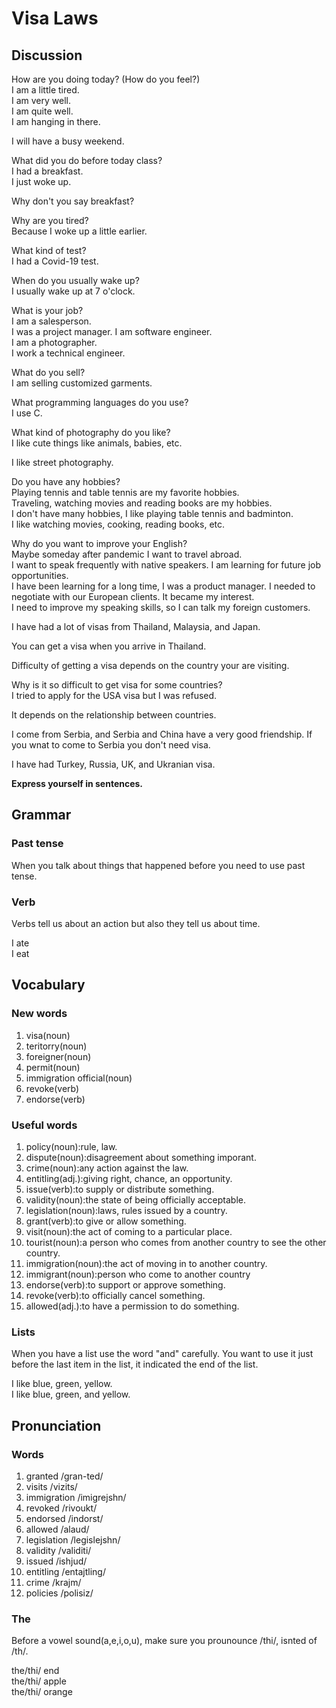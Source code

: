 # Visa Laws
## Discussion
How are you doing today? (How do you feel?)   
I am a little tired.  
I am very well.  
I am quite well.  
I am hanging in there.  

I will have a busy weekend.  

What did you do before today class?  
I had a breakfast.    
I just woke up.  

Why don't you say breakfast?  

Why are you tired?  
Because I woke up a little earlier.  

What kind of test?  
I had a Covid-19 test.  

When do you usually wake up?  
I usually wake up at 7 o'clock.  

What is your job?  
I am a salesperson.  
I was a project manager. I am software engineer.  
I am a photographer.  
I work a technical engineer.  

What do you sell?  
I am selling customized garments.  

What programming languages do you use?  
I use C.  

What kind of photography do you like?  
I like cute things like animals, babies, etc.  

I like street photography.  

Do you have any hobbies?  
Playing tennis and table tennis are my favorite hobbies.  
Traveling, watching movies and reading books are my hobbies.  
I don't have many hobbies, I like playing table tennis and badminton.  
I like watching movies, cooking, reading books, etc.  

Why do you want to improve your English?  
Maybe someday after pandemic I want to travel abroad.  
I want to speak frequently with native speakers. I am learning for future job opportunities.   
I have been learning for a long time, I was a product manager. I needed to negotiate with our European clients. It became my interest.  
I need to improve my speaking skills, so I can talk my foreign customers.  

I have had a lot of visas from Thailand, Malaysia, and Japan.  

You can get a visa when you arrive in Thailand.  

Difficulty of getting a visa depends on the country your are visiting.   

Why is it so difficult to get visa for some countries?  
I tried to apply for the USA visa but I was refused.  

It depends on the relationship between countries.  

I come from Serbia, and Serbia and China have a very good friendship. If you wnat to come to Serbia you don't need visa.  

I have had Turkey, Russia, UK, and Ukranian visa.  

**Express yourself in sentences.**

## Grammar
### Past tense
When you talk about things that happened before you need to use past tense.  

### Verb
Verbs tell us about an action but also they tell us about time.  

I ate  
I eat  

## Vocabulary
### New words
1. visa(noun)
1. teritorry(noun)
1. foreigner(noun)
1. permit(noun)
1. immigration official(noun)
1. revoke(verb)
1. endorse(verb)

### Useful words
1. policy(noun):rule, law.
1. dispute(noun):disagreement about something imporant.
1. crime(noun):any action against the law.
1. entitling(adj.):giving right, chance, an opportunity.
1. issue(verb):to supply or distribute something.
1. validity(noun):the state of being officially acceptable.
1. legislation(noun):laws, rules issued by a country.
1. grant(verb):to give or allow something.
1. visit(noun):the act of coming to a particular place.
1. tourist(noun):a person who comes from another country to see the other country.
1. immigration(noun):the act of moving in to another country.
1. immigrant(noun):person who come to another country
1. endorse(verb):to support or approve something.
1. revoke(verb):to officially cancel something.
1. allowed(adj.):to have a permission to do something.

### Lists
When you have a list use the word "and" carefully. You want to use it just before the last item in the list, it indicated the end of the list.  

I like blue, green, yellow.   
I like blue, green, and yellow.  

## Pronunciation
### Words
1. granted /gran-ted/
1. visits /vizits/
1. immigration /imigrejshn/
1. revoked /rivoukt/  
1. endorsed /indorst/
1. allowed /alaud/
1. legislation /legislejshn/
1. validity /validiti/
1. issued /ishjud/
1. entitling /entajtling/
1. crime /krajm/
1. policies /polisiz/

### The
Before a vowel sound(a,e,i,o,u), make sure you prounounce /thi/, isnted of /th/.  

the/thi/ end  
the/thi/ apple  
the/thi/ orange  


